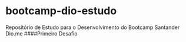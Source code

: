 # bootcamp-dio-estudo
Repositório de Estudo para o Desenvolvimento do Bootcamp Santander Dio.me
####Primeiro Desafio
